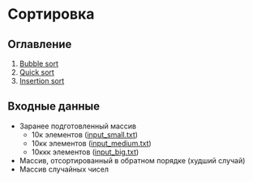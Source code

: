 # Сортировка

## Оглавление
1. [Bubble sort](#оглавление)
2. [Quick sort]()
3. [Insertion sort]()

## Входные данные
- Заранее подготовленный массив 
    - 10к элементов ([input_small.txt]())
    - 10кк элементов ([input_medium.txt]())
    - 10ккк элементов ([input_big.txt]())
- Массив, отсортированный в обратном порядке (худший случай)
- Массив случайных чисел
